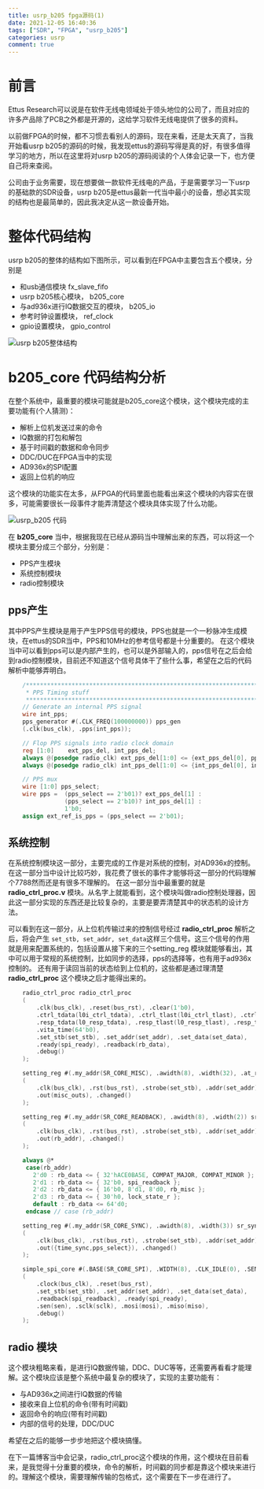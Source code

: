 ```yaml
---
title: usrp_b205 fpga源码(1)
date: 2021-12-05 16:40:36
tags: ["SDR", "FPGA", "usrp_b205"]
categories: usrp
comment: true
---
```


# 前言

Ettus Research可以说是在软件无线电领域处于领头地位的公司了，而且对应的许多产品除了PCB之外都是开源的，这给学习软件无线电提供了很多的资料。

以前做FPGA的时候，都不习惯去看别人的源码，现在来看，还是太天真了，当我开始看usrp b205的源码的时候，我发现ettus的源码写得是真的好，有很多值得学习的地方，所以在这里将对usrp b205的源码阅读的个人体会记录一下，也方便自己将来查阅。

公司由于业务需要，现在想要做一款软件无线电的产品，于是需要学习一下usrp的基础款的SDR设备，usrp b205是ettus最新一代当中最小的设备，想必其实现的结构也是最简单的，因此我决定从这一款设备开始。
<!--more-->

# 整体代码结构

usrp b205的整体的结构如下图所示，可以看到在FPGA中主要包含五个模块，分别是

- 和usb通信模块 fx_slave_fifo
- usrp b205核心模块， b205_core
- 与ad936x进行IQ数据交互的模块， b205_io
- 参考时钟设置模块， ref_clock
- gpio设置模块， gpio_control

![usrp b205整体结构](usrp-b205-fpga源码-1/b205_struct.png)


# b205_core 代码结构分析
在整个系统中，最重要的模块可能就是b205_core这个模块，这个模块完成的主要功能有(个人猜测)：

- 解析上位机发送过来的命令
- IQ数据的打包和解包
- 基于时间戳的数据和命令同步
- DDC/DUC在FPGA当中的实现
- AD936x的SPI配置
- 返回上位机的响应 

这个模块的功能实在太多，从FPGA的代码里面也能看出来这个模块的内容实在很多，可能需要很长一段事件才能弄清楚这个模块具体实现了什么功能。

![usrp_b205 代码](usrp-b205-fpga源码-1/b205_core_code.png)

在 **b205_core** 当中，根据我现在已经从源码当中理解出来的东西，可以将这一个模块主要分成三个部分，分别是：

- PPS产生模块
- 系统控制模块
- radio控制模块

## pps产生
其中PPS产生模块是用于产生PPS信号的模块，PPS也就是一个一秒脉冲生成模块，在ettus的SDR当中，PPS和10MHz的参考信号都是十分重要的。
在这个模块当中可以看到pps可以是内部产生的，也可以是外部输入的，pps信号在之后会给到radio控制模块，目前还不知道这个信号具体干了些什么事，希望在之后的代码解析中能够弄明白。

```v
    /*******************************************************************
     * PPS Timing stuff
     ******************************************************************/
    // Generate an internal PPS signal
    wire int_pps;
    pps_generator #(.CLK_FREQ(100000000)) pps_gen
    (.clk(bus_clk), .pps(int_pps));

    // Flop PPS signals into radio clock domain
    reg [1:0] 	 ext_pps_del, int_pps_del;
    always @(posedge radio_clk) ext_pps_del[1:0] <= {ext_pps_del[0], pps_ext};
    always @(posedge radio_clk) int_pps_del[1:0] <= {int_pps_del[0], int_pps};

    // PPS mux
    wire [1:0] pps_select;
    wire pps =  (pps_select == 2'b01)? ext_pps_del[1] :
                (pps_select == 2'b10)? int_pps_del[1] :
                1'b0;
    assign ext_ref_is_pps = (pps_select == 2'b01);
```

## 系统控制
在系统控制模块这一部分，主要完成的工作是对系统的控制，对AD936x的控制。在这一部分当中设计比较巧妙，我花费了很长的事件才能够将这一部分的代码理解个7788然而还是有很多不理解的。
在这一部分当中最重要的就是 **radio_ctrl_proc.v** 模块。从名字上就能看到，这个模块叫做radio控制处理器，因此这一部分实现的东西还是比较复杂的，主要是要弄清楚其中的状态机的设计方法。

可以看到在这一部分，从上位机传输过来的控制信号经过 **radio_ctrl_proc** 解析之后，将会产生
`set_stb, set_addr, set_data`这样三个信号。这三个信号的作用就是用来配置系统的，包括设置从接下来的三个setting_reg 模块就能够看出，其中可以用于常规的系统控制，比如同步的选择，pps的选择等，也有用于ad936x控制的。
还有用于读回当前的状态给到上位机的，这些都是通过理清楚 **radio_ctrl_proc** 这个模块之后才能得出来的。
   
```v
    radio_ctrl_proc radio_ctrl_proc
    (
        .clk(bus_clk), .reset(bus_rst), .clear(1'b0),
        .ctrl_tdata(l0i_ctrl_tdata), .ctrl_tlast(l0i_ctrl_tlast), .ctrl_tvalid(l0i_ctrl_tvalid), .ctrl_tready(l0i_ctrl_tready),
        .resp_tdata(l0_resp_tdata), .resp_tlast(l0_resp_tlast), .resp_tvalid(l0_resp_tvalid), .resp_tready(l0_resp_tready),
        .vita_time(64'b0),
        .set_stb(set_stb), .set_addr(set_addr), .set_data(set_data),
        .ready(spi_ready), .readback(rb_data),
        .debug()
    );

    setting_reg #(.my_addr(SR_CORE_MISC), .awidth(8), .width(32), .at_reset(8'h0)) sr_misc
    (
        .clk(bus_clk), .rst(bus_rst), .strobe(set_stb), .addr(set_addr), .in(set_data),
        .out(misc_outs), .changed()
    );

    setting_reg #(.my_addr(SR_CORE_READBACK), .awidth(8), .width(2)) sr_rdback
    (
        .clk(bus_clk), .rst(bus_rst), .strobe(set_stb), .addr(set_addr), .in(set_data),
        .out(rb_addr), .changed()
    );

    always @*
     case(rb_addr)
       2'd0 : rb_data <= { 32'hACE0BA5E, COMPAT_MAJOR, COMPAT_MINOR };
       2'd1 : rb_data <= { 32'b0, spi_readback };
       2'd2 : rb_data <= { 16'b0, 8'd1, 8'd0, rb_misc };
       2'd3 : rb_data <= { 30'h0, lock_state_r };
       default : rb_data <= 64'd0;
     endcase // case (rb_addr)

    setting_reg #(.my_addr(SR_CORE_SYNC), .awidth(8), .width(3)) sr_sync
    (
        .clk(bus_clk), .rst(bus_rst), .strobe(set_stb), .addr(set_addr), .in(set_data),
        .out({time_sync,pps_select}), .changed()
    );

    simple_spi_core #(.BASE(SR_CORE_SPI), .WIDTH(8), .CLK_IDLE(0), .SEN_IDLE(8'hFF)) misc_spi
    (
        .clock(bus_clk), .reset(bus_rst),
        .set_stb(set_stb), .set_addr(set_addr), .set_data(set_data),
        .readback(spi_readback), .ready(spi_ready),
        .sen(sen), .sclk(sclk), .mosi(mosi), .miso(miso),
        .debug()
    );
```

## radio 模块
这个模块粗略来看，是进行IQ数据传输，DDC、DUC等等，还需要再看看才能理解。这个模块应该是整个系统中最复杂的模块了，实现的主要功能有：
- 与AD936x之间进行IQ数据的传输
- 接收来自上位机的命令(带有时间戳)
- 返回命令的响应(带有时间戳)
- 内部的信号的处理，DDC/DUC

希望在之后的能够一步步地把这个模块搞懂。

在下一篇博客当中会记录，radio_ctrl_proc这个模块的作用，这个模块在目前看来，是我觉得十分重要的模块，命令的解析，时间戳的同步都是靠这个模块来进行的。理解这个模块，需要理解传输的包格式，这个需要在下一步在进行了。


  
 